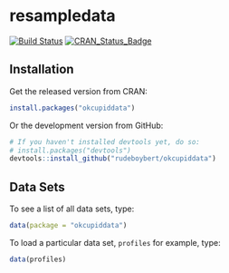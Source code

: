 
<!-- README.md is generated from README.Rmd. Please edit that file -->
resampledata
============

[![Build Status](https://travis-ci.org/rudeboybert/okcupiddata.png?branch=master)](https://travis-ci.org/rudeboybert/okcupiddata) [![CRAN\_Status\_Badge](http://www.r-pkg.org/badges/version/okcupiddata)](http://cran.r-project.org/package=okcupiddata)

Installation
------------

Get the released version from CRAN:

``` r
install.packages("okcupiddata")
```

Or the development version from GitHub:

``` r
# If you haven't installed devtools yet, do so:
# install.packages("devtools")
devtools::install_github("rudeboybert/okcupiddata")
```

Data Sets
---------

To see a list of all data sets, type:

``` r
data(package = "okcupiddata")
```

To load a particular data set, `profiles` for example, type:

``` r
data(profiles)
```
